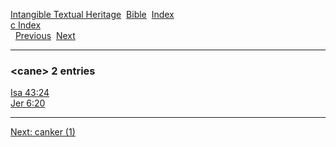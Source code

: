 [Intangible Textual Heritage](../../index)  [Bible](../index) 
[Index](index)   
[c Index](_c_)  
  [Previous](c01881)  [Next](c01883) 

------------------------------------------------------------------------

### &lt;cane&gt; 2 entries

[Isa 43:24](../kjv/isa043.htm#024)  
[Jer 6:20](../kjv/jer006.htm#020)  

------------------------------------------------------------------------

[Next: canker (1)](c01883)
